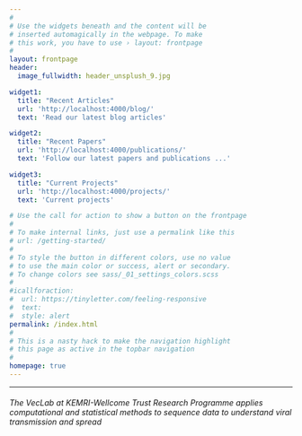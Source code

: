 ```yaml
---
#
# Use the widgets beneath and the content will be
# inserted automagically in the webpage. To make
# this work, you have to use › layout: frontpage
#
layout: frontpage
header:
  image_fullwidth: header_unsplush_9.jpg 

widget1:
  title: "Recent Articles"
  url: 'http://localhost:4000/blog/'
  text: 'Read our latest blog articles'

widget2:
  title: "Recent Papers"
  url: 'http://localhost:4000/publications/'
  text: 'Follow our latest papers and publications ...'

widget3:
  title: "Current Projects"
  url: 'http://localhost:4000/projects/'
  text: 'Current projects'

# Use the call for action to show a button on the frontpage
#
# To make internal links, just use a permalink like this
# url: /getting-started/
#
# To style the button in different colors, use no value
# to use the main color or success, alert or secondary.
# To change colors see sass/_01_settings_colors.scss
#
#icallforaction:
#  url: https://tinyletter.com/feeling-responsive
#  text:
#  style: alert
permalink: /index.html
#
# This is a nasty hack to make the navigation highlight
# this page as active in the topbar navigation
#
homepage: true
---
```

<hr>
<div>
<h6>The VecLab at KEMRI-Wellcome Trust Research Programme applies computational and statistical methods to sequence data to understand viral transmission and spread </h6>
</div>

